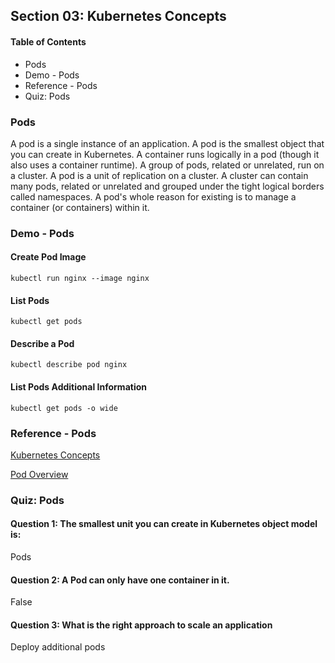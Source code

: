 ## Section 03: Kubernetes Concepts

#### Table of Contents
- Pods
- Demo - Pods
- Reference - Pods
- Quiz: Pods


### Pods
A pod is a single instance of an application. A pod is the smallest object that you can create
in Kubernetes. A container runs logically in a pod (though it also uses a container runtime). 
A group of pods, related or unrelated, run on a cluster. A pod is a unit of replication on a 
cluster. A cluster can contain many pods, related or unrelated and grouped under the tight
logical borders called namespaces. A pod's whole reason for existing is to manage a container 
(or containers) within it.


### Demo - Pods

#### Create Pod Image
```
kubectl run nginx --image nginx
```

#### List Pods
```
kubectl get pods
```

#### Describe a Pod
```
kubectl describe pod nginx
```

#### List Pods Additional Information
```
kubectl get pods -o wide
```


### Reference - Pods
[Kubernetes Concepts](https://kubernetes.io/docs/concepts/)

[Pod Overview](https://kubernetes.io/docs/concepts/workloads/pods/pod-overview/)


### Quiz: Pods
#### Question 1: The smallest unit you can create in Kubernetes object model is:
Pods

#### Question 2: A Pod can only have one container in it.
False

#### Question 3: What is the right approach to scale an application
Deploy additional pods





